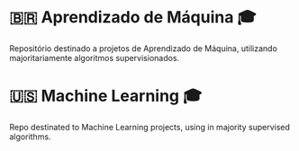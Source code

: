 # <span>&#x1f1e7;&#x1f1f7;</span> Aprendizado de Máquina :mortar_board:

Repositório destinado a projetos de Aprendizado de Máquina, utilizando majoritariamente algoritmos supervisionados.


# :us: Machine Learning :mortar_board:

Repo destinated to Machine Learning projects, using in majority supervised algorithms.
